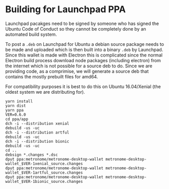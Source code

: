 # Building for Launchpad PPA

Launchpad pacakges need to be signed by someone who has signed the Ubuntu Code of Conduct so they cannot be completely done by an automated build system.

To post a `.deb` on Launchpad for Ubuntu a debian source package needs to be made and uploaded which is then built into a binary `.deb` by Launchpad.  Since this wallet is made with Electron this is complicated since the normal Electron build process download node packages (including electron) from the internet which is not possible for a source deb to do.  Since we are providing code, as a comprimise, we will generate a source deb that contains the mostly prebuilt files for amd64.

For compatibility purposes it is best to do this on Ubuntu 16.04/Xenial (the oldest system we are distributing for).

```
yarn install
yarn dist
yarn ppa
VER=0.6.0
cd ppa/app
dch -i --distribution xenial
debuild -us -uc
dch -i --distribution artful
debuild -us -uc
dch -i --distribution bionic
debuild -us -uc
cd ..
debsign *.changes *.dsc
dput ppa:metronome/metronome-desktop-wallet metronome-desktop-wallet_$VER-1xenial_source.changes
dput ppa:metronome/metronome-desktop-wallet metronome-desktop-wallet_$VER-1artful_source.changes
dput ppa:metronome/metronome-desktop-wallet metronome-desktop-wallet_$VER-1bionic_source.changes
```
